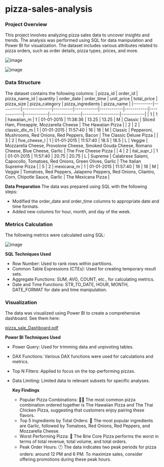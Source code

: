 # pizza-sales-analysis

### Project Overview
This project involves analyzing pizza sales data to uncover insights and trends. The analysis was performed using SQL for data manipulation and Power BI for visualization. The dataset includes various attributes related to pizza orders, such as order details, pizza types, prices, and more.

![image](https://github.com/user-attachments/assets/b310c844-dcf6-43e3-8186-e8199333f242)

![image](https://github.com/user-attachments/assets/a8591ad9-ef60-4d37-af45-09f166386ea1)

### Data Structure
The dataset contains the following columns:
| pizza_id | order_id | pizza_name_id | quantity | order_date | order_time | unit_price | total_price | pizza_size | pizza_category | pizza_ingredients | pizza_name |
|----------|----------|---------------|----------|------------|------------|------------|-------------|------------|----------------|-------------------|------------|
| 1        | 1        | hawaiian_m    | 1        | 01-01-2015 | 11:38:36   | 13.25      | 13.25       | M          | Classic        | Sliced Ham, Pineapple, Mozzarella Cheese | The Hawaiian Pizza |
| 2        | 2        | classic_dlx_m | 1        | 01-01-2015 | 11:57:40   | 16         | 16          | M          | Classic        | Pepperoni, Mushrooms, Red Onions, Red Peppers, Bacon | The Classic Deluxe Pizza |
| 3        | 2        | five_cheese_l | 1        | 01-01-2015 | 11:57:40   | 18.5       | 18.5        | L          | Veggie         | Mozzarella Cheese, Provolone Cheese, Smoked Gouda Cheese, Romano Cheese, Blue Cheese, Garlic | The Five Cheese Pizza |
| 4        | 2        | ital_supr_l   | 1        | 01-01-2015 | 11:57:40   | 20.75      | 20.75       | L          | Supreme        | Calabrese Salami, Capocollo, Tomatoes, Red Onions, Green Olives, Garlic | The Italian Supreme Pizza |
| 5        | 2        | mexicana_m    | 1        | 01-01-2015 | 11:57:40   | 16         | 16          | M          | Veggie         | Tomatoes, Red Peppers, Jalapeno Peppers, Red Onions, Cilantro, Corn, Chipotle Sauce, Garlic | The Mexicana Pizza |

**Data Preparation**
The data was prepared using SQL with the following steps:
- Modified the order_date and order_time columns to appropriate date and time formats.
- Added new columns for hour, month, and day of the week.

### Metrics Calculation
The following metrics were calculated using SQL:

![image](https://github.com/user-attachments/assets/9355c34c-1f81-4a43-8dac-732520f47523)

**SQL Techniques Used**
- Row Number: Used to rank rows within partitions.
- Common Table Expressions (CTEs): Used for creating temporary result sets.
- Aggregate Functions: SUM, AVG, COUNT, etc., for calculating metrics.
- Date and Time Functions: STR_TO_DATE, HOUR, MONTH, DATE_FORMAT for date and time manipulation.

### Visualization
The data was visualized using Power BI to create a comprehensive dashboard.
See them here:

[pizza_sale_Dashboard.pdf](https://github.com/user-attachments/files/16998254/pizza_sale_Dashboard.pdf)

**Power BI Techniques Used**
- Power Query: Used for trimming data and unpivoting tables.
- DAX Functions: Various DAX functions were used for calculations and metrics.
- Top N Filters: Applied to focus on the top-performing pizzas.
- Data Limiting: Limited data to relevant subsets for specific analyses.

  **Key Findings**
  - Popular Pizza Combinations: 🍕🍕 The most common pizza combination ordered together is The Hawaiian Pizza and The Thai Chicken Pizza, suggesting that customers enjoy pairing these flavors.
  - Top 5 Ingredients by Total Orders: 🧄 The most popular ingredients are Garlic, followed by Tomatoes, Red Onions, Red Peppers, and Mozzarella Cheese.
  - Worst Performing Pizza: 🍕 The Brie Core Pizza performs the worst in terms of total revenue, total volume, and total orders.
  - Peak Order Hours: 🕛 The data indicates two peak periods for pizza orders: around 12 PM and 6 PM. To maximize sales, consider offering promotions during these peak hours.

